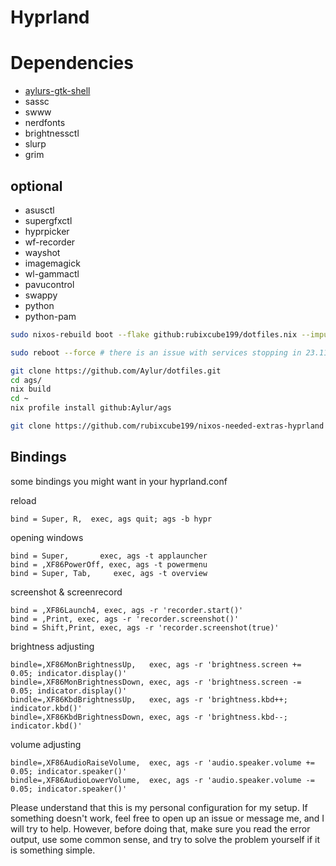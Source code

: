 # Hyprland

# Dependencies
- [aylurs-gtk-shell](https://github.com/Aylur/ags/wiki/installation)
- sassc
- swww
- nerdfonts
- brightnessctl
- slurp
- grim
## optional
- asusctl
- supergfxctl
- hyprpicker
- wf-recorder
- wayshot
- imagemagick
- wl-gammactl
- pavucontrol
- swappy
- python
- python-pam

```bash
sudo nixos-rebuild boot --flake github:rubixcube199/dotfiles.nix --impure # impure allows the path /etc/nixos/configuration.nix to be evalutated remotely for install

sudo reboot --force # there is an issue with services stopping in 23.11 && 24.05pre (as of this edit)

git clone https://github.com/Aylur/dotfiles.git
cd ags/
nix build
cd ~
nix profile install github:Aylur/ags

git clone https://github.com/rubixcube199/nixos-needed-extras-hyprland
```

## Bindings
some bindings you might want in your hyprland.conf

reload
```
bind = Super, R,  exec, ags quit; ags -b hypr
```

opening windows
```
bind = Super,       exec, ags -t applauncher
bind = ,XF86PowerOff, exec, ags -t powermenu
bind = Super, Tab,     exec, ags -t overview
```

screenshot & screenrecord
```
bind = ,XF86Launch4, exec, ags -r 'recorder.start()'
bind = ,Print, exec, ags -r 'recorder.screenshot()'
bind = Shift,Print, exec, ags -r 'recorder.screenshot(true)'
```

brightness adjusting
```
bindle=,XF86MonBrightnessUp,   exec, ags -r 'brightness.screen += 0.05; indicator.display()'
bindle=,XF86MonBrightnessDown, exec, ags -r 'brightness.screen -= 0.05; indicator.display()'
bindle=,XF86KbdBrightnessUp,   exec, ags -r 'brightness.kbd++; indicator.kbd()'
bindle=,XF86KbdBrightnessDown, exec, ags -r 'brightness.kbd--; indicator.kbd()'
```

volume adjusting
```
bindle=,XF86AudioRaiseVolume,  exec, ags -r 'audio.speaker.volume += 0.05; indicator.speaker()'
bindle=,XF86AudioLowerVolume,  exec, ags -r 'audio.speaker.volume -= 0.05; indicator.speaker()'
```

Please understand that this is my personal configuration for my setup. If something doesn't work, feel free to open up an issue or message me, and I will try to help. However, before doing that, make sure you read the error output, use some common sense, and try to solve the problem yourself if it is something simple.
